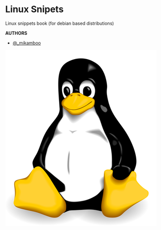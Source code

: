 # Linux Snipets

Linux snippets book (for debian based distributions)

__AUTHORS__ 

* [@_mikamboo](https://github.com/mikamboo)

![](linux.png)